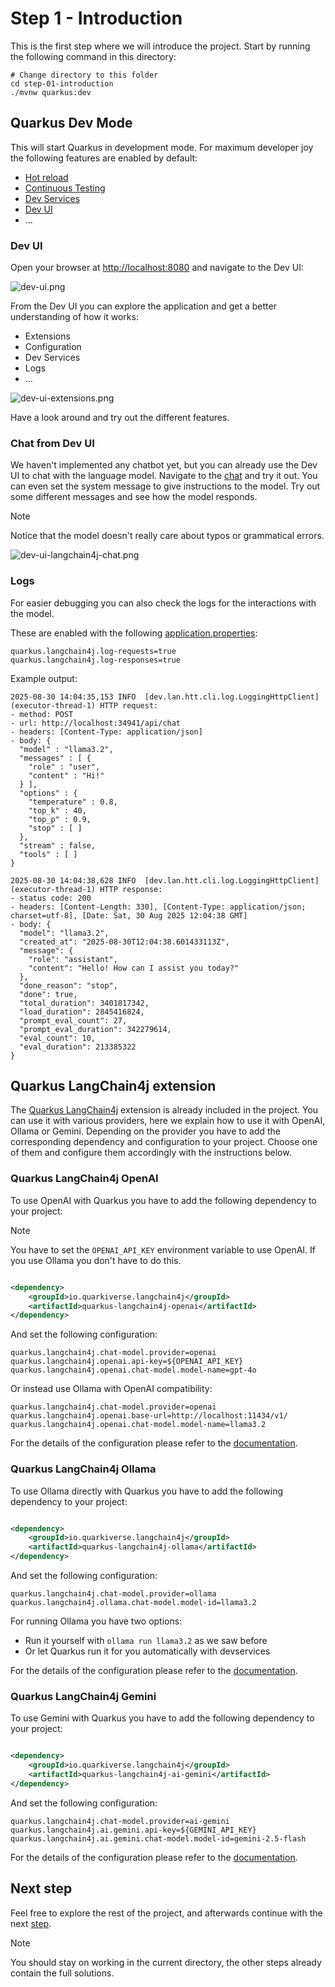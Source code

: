 # Step 1 - Introduction

This is the first step where we will introduce the project.
Start by running the following command in this directory:

```shell
# Change directory to this folder
cd step-01-introduction
./mvnw quarkus:dev
```

## Quarkus Dev Mode

This will start Quarkus in development mode. For maximum developer joy the following features are enabled by default:

- [Hot reload](https://quarkus.io/guides/maven-tooling#dev-mode)
- [Continuous Testing](https://quarkus.io/guides/continuous-testing)
- [Dev Services](https://quarkus.io/guides/dev-services)
- [Dev UI](https://quarkus.io/guides/dev-ui)
- ...

### Dev UI

Open your browser at [http://localhost:8080](http://localhost:8080) and navigate to the Dev UI:

![dev-ui.png](./../docs/images/dev-ui.png)

From the Dev UI you can explore the application and get a better understanding of how it works:

- Extensions
- Configuration
- Dev Services
- Logs
- ...

![dev-ui-extensions.png](./../docs/images/dev-ui-extensions.png)

Have a look around and try out the different features.

### Chat from Dev UI

We haven't implemented any chatbot yet, but you can already use the Dev UI to chat with the language model.
Navigate to the [chat](http://localhost:8080/q/dev-ui/quarkus-langchain4j-core/chat) and try it out.
You can even set the system message to give instructions to the model.
Try out some different messages and see how the model responds.

> [!NOTE]
> Notice that the model doesn't really care about typos or grammatical errors.
>

![dev-ui-langchain4j-chat.png](./../docs/images/dev-ui-langchain4j-chat.png)

### Logs

For easier debugging you can also check the logs for the interactions with the model.

These are enabled with the following [application.properties](src/main/resources/application.properties):

```properties
quarkus.langchain4j.log-requests=true
quarkus.langchain4j.log-responses=true
```

Example output:

```
2025-08-30 14:04:35,153 INFO  [dev.lan.htt.cli.log.LoggingHttpClient] (executor-thread-1) HTTP request:
- method: POST
- url: http://localhost:34941/api/chat
- headers: [Content-Type: application/json]
- body: {
  "model" : "llama3.2",
  "messages" : [ {
    "role" : "user",
    "content" : "Hi!"
  } ],
  "options" : {
    "temperature" : 0.8,
    "top_k" : 40,
    "top_p" : 0.9,
    "stop" : [ ]
  },
  "stream" : false,
  "tools" : [ ]
}

2025-08-30 14:04:38,628 INFO  [dev.lan.htt.cli.log.LoggingHttpClient] (executor-thread-1) HTTP response:
- status code: 200
- headers: [Content-Length: 330], [Content-Type: application/json; charset=utf-8], [Date: Sat, 30 Aug 2025 12:04:38 GMT]
- body: {
  "model": "llama3.2",
  "created_at": "2025-08-30T12:04:38.601433113Z",
  "message": {
    "role": "assistant",
    "content": "Hello! How can I assist you today?"
  },
  "done_reason": "stop",
  "done": true,
  "total_duration": 3401817342,
  "load_duration": 2845416824,
  "prompt_eval_count": 27,
  "prompt_eval_duration": 342279614,
  "eval_count": 10,
  "eval_duration": 213385322
}
```

## Quarkus LangChain4j extension

The [Quarkus LangChain4j](https://docs.quarkiverse.io/quarkus-langchain4j/dev/index.html) extension is already included
in the project.
You can use it with various providers, here we explain how to use it with OpenAI, Ollama or Gemini.
Depending on the provider you have to add the corresponding dependency and configuration to your project.
Choose one of them and configure them accordingly with the instructions below.

### Quarkus LangChain4j OpenAI

To use OpenAI with Quarkus you have to add the following dependency to your project:

> [!NOTE]
> You have to set the `OPENAI_API_KEY` environment variable to use OpenAI.
> If you use Ollama you don't have to do this.

```xml

<dependency>
    <groupId>io.quarkiverse.langchain4j</groupId>
    <artifactId>quarkus-langchain4j-openai</artifactId>
</dependency>
```

And set the following configuration:

```properties
quarkus.langchain4j.chat-model.provider=openai
quarkus.langchain4j.openai.api-key=${OPENAI_API_KEY}
quarkus.langchain4j.openai.chat-model.model-name=gpt-4o
```

Or instead use Ollama with OpenAI compatibility:

```properties
quarkus.langchain4j.chat-model.provider=openai
quarkus.langchain4j.openai.base-url=http://localhost:11434/v1/
quarkus.langchain4j.openai.chat-model.model-name=llama3.2
```

For the details of the configuration please refer to
the [documentation](https://docs.quarkiverse.io/quarkus-langchain4j/dev/quickstart.html).

### Quarkus LangChain4j Ollama

To use Ollama directly with Quarkus you have to add the following dependency to your project:

```xml

<dependency>
    <groupId>io.quarkiverse.langchain4j</groupId>
    <artifactId>quarkus-langchain4j-ollama</artifactId>
</dependency>
```

And set the following configuration:

```properties
quarkus.langchain4j.chat-model.provider=ollama
quarkus.langchain4j.ollama.chat-model.model-id=llama3.2
```

For running Ollama you have two options:

- Run it yourself with `ollama run llama3.2` as we saw before
- Or let Quarkus run it for you automatically with devservices

For the details of the configuration please refer to
the [documentation](https://docs.quarkiverse.io/quarkus-langchain4j/dev/guide-ollama.html).

### Quarkus LangChain4j Gemini

To use Gemini with Quarkus you have to add the following dependency to your project:

```xml

<dependency>
    <groupId>io.quarkiverse.langchain4j</groupId>
    <artifactId>quarkus-langchain4j-ai-gemini</artifactId>
</dependency>
```

And set the following configuration:

```properties
quarkus.langchain4j.chat-model.provider=ai-gemini
quarkus.langchain4j.ai.gemini.api-key=${GEMINI_API_KEY}
quarkus.langchain4j.ai.gemini.chat-model.model-id=gemini-2.5-flash
```

For the details of the configuration please refer to
the [documentation](https://docs.quarkiverse.io/quarkus-langchain4j/dev/gemini-chat-model.html).

## Next step

Feel free to explore the rest of the project, and afterwards continue with the
next [step](./../step-02-chatbot/README.md).

> [!NOTE]
> You should stay on working in the current directory, the other steps already contain the full solutions.
